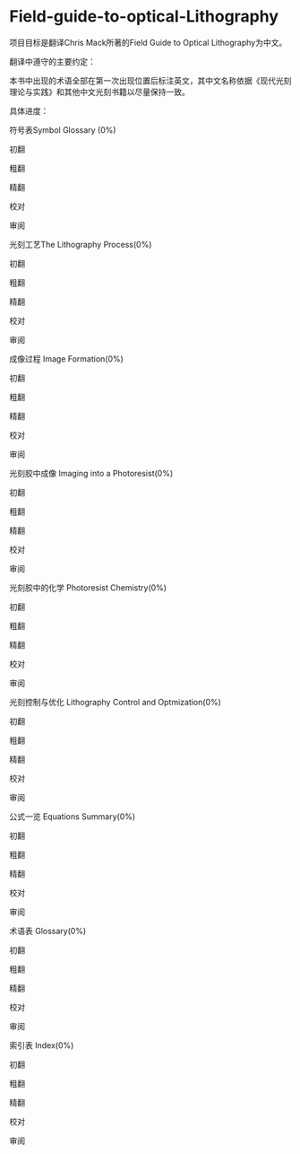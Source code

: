 # Field-guide-to-optical-Lithography
项目目标是翻译Chris Mack所著的Field Guide to Optical Lithography为中文。

翻译中遵守的主要约定：

  本书中出现的术语全部在第一次出现位置后标注英文，其中文名称依据《现代光刻理论与实践》和其他中文光刻书籍以尽量保持一致。

具体进度：

符号表Symbol Glossary (0%)

  初翻
  
  粗翻
  
  精翻
  
  校对
  
  审阅
  
光刻工艺The Lithography Process(0%)

  初翻
  
  粗翻
  
  精翻
  
  校对
  
  审阅

成像过程 Image Formation(0%)

  初翻
  
  粗翻
  
  精翻
  
  校对
  
  审阅

光刻胶中成像 Imaging into a Photoresist(0%)

  初翻
  
  粗翻
  
  精翻
  
  校对
  
  审阅

光刻胶中的化学 Photoresist Chemistry(0%)

  初翻
  
  粗翻
  
  精翻
  
  校对
  
  审阅

光刻控制与优化 Lithography Control and Optmization(0%)

  初翻
  
  粗翻
  
  精翻
  
  校对
  
  审阅

公式一览  Equations Summary(0%)

  初翻
  
  粗翻
  
  精翻
  
  校对
  
  审阅

术语表 Glossary(0%)

  初翻
  
  粗翻
  
  精翻
  
  校对
  
  审阅

索引表 Index(0%)

  初翻
  
  粗翻
  
  精翻
  
  校对
  
  审阅
